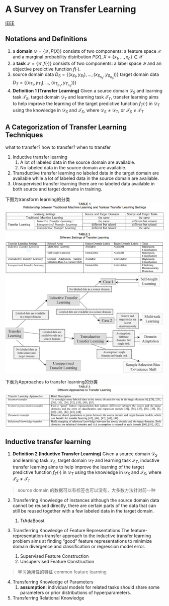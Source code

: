 # A Survey on Transfer Learning
[IEEE](https://ieeexplore.ieee.org/abstract/document/5288526/)

## Notations and Definitions
1. a **domain** $\mathcal D=\{\mathcal X,P(X)\}$ consists of two components: a feature space $\mathcal X$ and a marginal probability distribution $P(X), X=\{x_1,...,x_n\}\in\mathcal X$
2. a **task** $\mathcal T=\{\mathcal Y,f(\cdot)\}$ consists of two components: a label space $\mathcal Y$ and an objective predictive function $f(\cdot)$.
3. source domain data $D_S=\{(x_{S_1},y_{S_1}),...,(x_{S_{n_S}},y_{S_{n_S}}))\}$
target domain data $D_T=\{(x_{T_1},y_{T_1}),...,(x_{T_{n_T}},y_{T_{n_T}}))\}$
4. **Definition 1 (Transfer Learning)**
Given a source domain $\mathcal D_S$ and learning task $\mathcal T_S$, target domain $\mathcal D_T$ and learning task $\mathcal T_T$, transfer learning aims to help improve the learning of the target predictive function $f_T(\cdot)$ in $\mathcal D_T$ using the knowledge in $\mathcal D_S$ and $\mathcal T_S$, where $\mathcal D_S\neq \mathcal D_T$, or $\mathcal T_S\neq \mathcal T_T$

## A Categorization of Transfer Learning Techniques
what to transfer? how to transfer? when to transfer
1. Inductive transfer learning
   1. A lot of labeled data in the source domain are available.
   2. No labeled data in the source domain are available.
2. Transductive transfer learning
no labeled data in the target domain are available while a lot of labeled data in the source domain are available.
3. Unsupervised transfer learning
there are no labeled data available in both source and target domains in training.

下图为transform learning的分类
![cattran](./.assets/cattran.jpg)
![settrans](./.assets/settrans.jpg)
![cattrans2](./.assets/cattrans2.jpg)

下表为Approaches to transfer learning的分类
![apptrans](./.assets/apptrans.jpg)

## Inductive transfer learning
1. **Definition 2 (Inductive Transfer Learning)**
Given a source domain $\mathcal D_S$ and learning task $\mathcal T_S$, target domain $\mathcal D_T$ and learning task $\mathcal T_T$, inductive transfer learning aims to help improve the learning of the target predictive function $f_T(\cdot)$ in $\mathcal D_T$ using the knowledge in $\mathcal D_S$ and $\mathcal T_S$, where $\mathcal T_S\neq \mathcal T_T$

> source domain 的数据可以有标签也可以没有，大多数方法针对前一种

2. Transferring Knowledge of Instances
although the source domain data cannot be reused directly, there are certain parts of the data that can still be reused together with a few labeled data in the target domain.
   1. TrAdaBoost

3. Transferring Knowledge of Feature Representations
The feature-representation-transfer approach to the inductive transfer learning problem aims at finding “good” feature representations to minimize domain divergence and classification or regression model error.
   1. Supervised Feature Construction
   2. Unsupervised Feature Construction
> 学习通用性的特征 common feature learning

4. Transferring Knowledge of Parameters
   1. **assumption**: individual models for related tasks should share some parameters or prior distributions of hyperparameters.
5. Transferring Relational Knowledge
